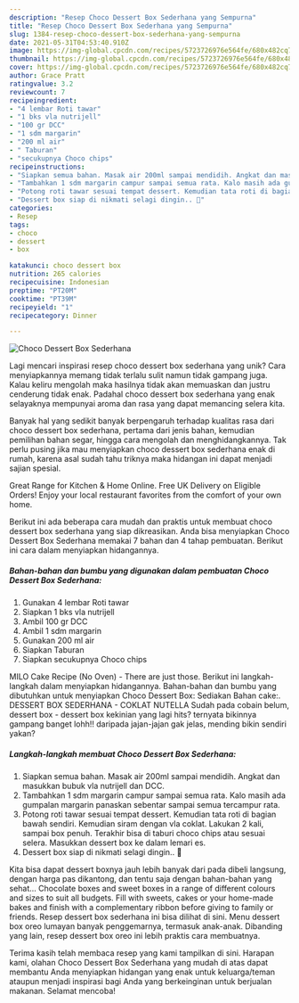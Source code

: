 ```yaml
---
description: "Resep Choco Dessert Box Sederhana yang Sempurna"
title: "Resep Choco Dessert Box Sederhana yang Sempurna"
slug: 1384-resep-choco-dessert-box-sederhana-yang-sempurna
date: 2021-05-31T04:53:40.910Z
image: https://img-global.cpcdn.com/recipes/5723726976e564fe/680x482cq70/choco-dessert-box-sederhana-foto-resep-utama.jpg
thumbnail: https://img-global.cpcdn.com/recipes/5723726976e564fe/680x482cq70/choco-dessert-box-sederhana-foto-resep-utama.jpg
cover: https://img-global.cpcdn.com/recipes/5723726976e564fe/680x482cq70/choco-dessert-box-sederhana-foto-resep-utama.jpg
author: Grace Pratt
ratingvalue: 3.2
reviewcount: 7
recipeingredient:
- "4 lembar Roti tawar"
- "1 bks vla nutrijell"
- "100 gr DCC"
- "1 sdm margarin"
- "200 ml air"
- " Taburan"
- "secukupnya Choco chips"
recipeinstructions:
- "Siapkan semua bahan. Masak air 200ml sampai mendidih. Angkat dan masukkan bubuk vla nutrijell dan DCC."
- "Tambahkan 1 sdm margarin campur sampai semua rata. Kalo masih ada gumpalan margarin panaskan sebentar sampai semua tercampur rata."
- "Potong roti tawar sesuai tempat dessert. Kemudian tata roti di bagian bawah sendiri. Kemudian siram dengan vla coklat. Lakukan 2 kali, sampai box penuh. Terakhir bisa di taburi choco chips atau sesuai selera. Masukkan dessert box ke dalam lemari es."
- "Dessert box siap di nikmati selagi dingin.. 🥰"
categories:
- Resep
tags:
- choco
- dessert
- box

katakunci: choco dessert box 
nutrition: 265 calories
recipecuisine: Indonesian
preptime: "PT20M"
cooktime: "PT39M"
recipeyield: "1"
recipecategory: Dinner

---
```



![Choco Dessert Box Sederhana](https://img-global.cpcdn.com/recipes/5723726976e564fe/680x482cq70/choco-dessert-box-sederhana-foto-resep-utama.jpg)

Lagi mencari inspirasi resep choco dessert box sederhana yang unik? Cara menyiapkannya memang tidak terlalu sulit namun tidak gampang juga. Kalau keliru mengolah maka hasilnya tidak akan memuaskan dan justru cenderung tidak enak. Padahal choco dessert box sederhana yang enak selayaknya mempunyai aroma dan rasa yang dapat memancing selera kita.

Banyak hal yang sedikit banyak berpengaruh terhadap kualitas rasa dari choco dessert box sederhana, pertama dari jenis bahan, kemudian pemilihan bahan segar, hingga cara mengolah dan menghidangkannya. Tak perlu pusing jika mau menyiapkan choco dessert box sederhana enak di rumah, karena asal sudah tahu triknya maka hidangan ini dapat menjadi sajian spesial.

Great Range for Kitchen &amp; Home Online. Free UK Delivery on Eligible Orders! Enjoy your local restaurant favorites from the comfort of your own home.


Berikut ini ada beberapa cara mudah dan praktis untuk membuat choco dessert box sederhana yang siap dikreasikan. Anda bisa menyiapkan Choco Dessert Box Sederhana memakai 7 bahan dan 4 tahap pembuatan. Berikut ini cara dalam menyiapkan hidangannya.

<!--inarticleads1-->

##### Bahan-bahan dan bumbu yang digunakan dalam pembuatan Choco Dessert Box Sederhana:

1. Gunakan 4 lembar Roti tawar
1. Siapkan 1 bks vla nutrijell
1. Ambil 100 gr DCC
1. Ambil 1 sdm margarin
1. Gunakan 200 ml air
1. Siapkan  Taburan
1. Siapkan secukupnya Choco chips


MILO Cake Recipe (No Oven) - There are just those. Berikut ini langkah-langkah dalam menyiapkan hidangannya. Bahan-bahan dan bumbu yang dibutuhkan untuk menyiapkan Choco Dessert Box: Sediakan Bahan cake:. DESSERT BOX SEDERHANA - COKLAT NUTELLA Sudah pada cobain belum, dessert box - dessert box kekinian yang lagi hits? ternyata bikinnya gampang banget lohh!! daripada jajan-jajan gak jelas, mending bikin sendiri yakan? 

<!--inarticleads2-->

##### Langkah-langkah membuat Choco Dessert Box Sederhana:

1. Siapkan semua bahan. Masak air 200ml sampai mendidih. Angkat dan masukkan bubuk vla nutrijell dan DCC.
1. Tambahkan 1 sdm margarin campur sampai semua rata. Kalo masih ada gumpalan margarin panaskan sebentar sampai semua tercampur rata.
1. Potong roti tawar sesuai tempat dessert. Kemudian tata roti di bagian bawah sendiri. Kemudian siram dengan vla coklat. Lakukan 2 kali, sampai box penuh. Terakhir bisa di taburi choco chips atau sesuai selera. Masukkan dessert box ke dalam lemari es.
1. Dessert box siap di nikmati selagi dingin.. 🥰


Kita bisa dapat dessert boxnya jauh lebih banyak dari pada dibeli langsung, dengan harga pas dikantong, dan tentu saja dengan bahan-bahan yang sehat… Chocolate boxes and sweet boxes in a range of different colours and sizes to suit all budgets. Fill with sweets, cakes or your home-made bakes and finish with a complementary ribbon before giving to family or friends. Resep dessert box sederhana ini bisa dilihat di sini. Menu dessert box oreo lumayan banyak penggemarnya, termasuk anak-anak. Dibanding yang lain, resep dessert box oreo ini lebih praktis cara membuatnya. 

Terima kasih telah membaca resep yang kami tampilkan di sini. Harapan kami, olahan Choco Dessert Box Sederhana yang mudah di atas dapat membantu Anda menyiapkan hidangan yang enak untuk keluarga/teman ataupun menjadi inspirasi bagi Anda yang berkeinginan untuk berjualan makanan. Selamat mencoba!
